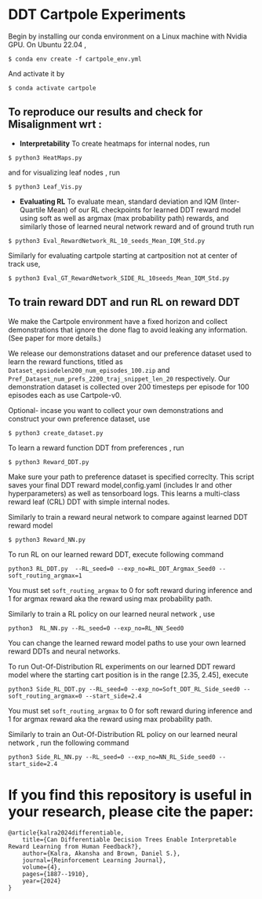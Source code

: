 # DDT Cartpole Experiments
Begin by installing our conda environment on a Linux machine with Nvidia GPU. On Ubuntu 22.04 ,
```console
$ conda env create -f cartpole_env.yml
```
And activate it by 
```console
$ conda activate cartpole
```

## To reproduce our results and check for Misalignment wrt : ##
 - **Interpretability** 
 To create heatmaps for internal nodes, run 
```console
$ python3 HeatMaps.py 
```
and for visualizing leaf nodes , run 

```console
$ python3 Leaf_Vis.py 
```
- **Evaluating RL** 
 To evaluate mean, standard deviation and IQM (Inter-Quartile Mean) of our RL checkpoints for learned DDT reward model using soft as well as argmax (max probability path) rewards, and similarly those of learned neural network reward and of ground truth run

```console
$ python3 Eval_RewardNetwork_RL_10_seeds_Mean_IQM_Std.py
```
Similarly for evaluating cartpole starting at cartposition not at center of track use,

```console
$ python3 Eval_GT_RewardNetwork_SIDE_RL_10seeds_Mean_IQM_Std.py 
```

## To train reward DDT and run RL on reward DDT ##

We make the Cartpole environment have a fixed horizon and collect demonstrations that ignore the done flag to avoid leaking any information. (See paper for more details.)

We release our demonstrations dataset and our preference dataset used to learn the reward functions, titled as `Dataset_epsiodelen200_num_episodes_100.zip` and `Pref_Dataset_num_prefs_2200_traj_snippet_len_20` respectively. Our demonstration dataset is collected over 200 timesteps per episode for 100 episodes each as use Cartpole-v0.

Optional- incase you want to collect your own demonstrations and construct your own preference dataset, use
```console
$ python3 create_dataset.py 
```


To learn a reward function DDT from preferences , run 
```console
$ python3 Reward_DDT.py 
```
Make sure your path to preference dataset is specified correclty. This script saves your final DDT reward model,config.yaml (includes lr and other hyperparameters) as well as tensorboard logs. This learns a multi-class reward leaf (CRL) DDT with simple internal nodes.

Similarly to train a reward neural network to compare against learned DDT reward model
```console
$ python3 Reward_NN.py 
```

To run RL on our learned reward DDT, execute following command
```console
python3 RL_DDT.py  --RL_seed=0 --exp_no=RL_DDT_Argmax_Seed0 --soft_routing_argmax=1
```
You must set `soft_routing_argmax` to 0 for soft reward during inference and 1 for argmax reward aka the reward using max probability path. 

Similarly to train a RL policy on our learned neural network , use
```console
python3  RL_NN.py --RL_seed=0 --exp_no=RL_NN_Seed0
```
You can change the learned reward model paths to use your own learned reward DDTs and neural networks.

To run Out-Of-Distribution RL experiments on our learned DDT reward model where the starting cart position is in the range [2.35, 2.45], execute 
```console
python3 Side_RL_DDT.py --RL_seed=0 --exp_no=Soft_DDT_RL_Side_seed0 --soft_routing_argmax=0 --start_side=2.4
```
You must set `soft_routing_argmax` to 0 for soft reward during inference and 1 for argmax reward aka the reward using max probability path. 

Similarly to train an Out-Of-Distribution RL policy on our learned neural network , run the following command 
```console
python3 Side_RL_NN.py --RL_seed=0 --exp_no=NN_RL_Side_seed0 --start_side=2.4
```

# If you find this repository is useful in your research, please cite the paper:
```
@article{kalra2024differentiable,
    title={Can Differentiable Decision Trees Enable Interpretable Reward Learning from Human Feedback?},
    author={Kalra, Akansha and Brown, Daniel S.},
    journal={Reinforcement Learning Journal},
    volume={4},
    pages={1887--1910},
    year={2024}
}

```